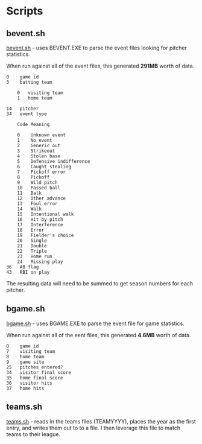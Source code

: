 # Scripts

## bevent.sh
[bevent.sh](./bevent.sh) - uses BEVENT.EXE to parse the event files looking for pitcher statistics.

When run against all of the event files, this generated **291MB** worth of data.

```
0    game id
3    batting team

    0   visiting team
    1   home team

14   pitcher
34   event type

    Code Meaning

    0    Unknown event
    1    No event
    2    Generic out
    3    Strikeout
    4    Stolen base
    5    Defensive indifference
    6    Caught stealing
    7    Pickoff error
    8    Pickoff
    9    Wild pitch
    10   Passed ball
    11   Balk
    12   Other advance
    13   Foul error
    14   Walk
    15   Intentional walk
    16   Hit by pitch
    17   Interference
    18   Error
    19   Fielder's choice
    20   Single
    21   Double
    22   Triple
    23   Home run
    24   Missing play
36   AB flag
43   RBI on play
```

The resulting data will need to be summed to get season numbers for each pitcher.

## bgame.sh
[bgame.sh](./bgame.sh) - uses BGAME.EXE to parse the event file for game statistics.

When run against all of the eent files, this generated **4.6MB**  worth of data.

```
0    game id
7    visiting team
8    home team
9    game site
25   pitches entered?
34   visitor final score
35   home final score
36   visitor hits
37   home hits
```

## teams.sh
[teams.sh](./teams.sh) - reads in the teams files (TEAMYYYY), places the year as the first entry, and writes them out to to a file. I then leverage this file to match teams to their league.
